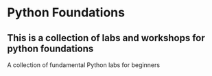 # Python Foundations
## This is a collection of labs and workshops for python foundations

A collection of fundamental Python labs for beginners
